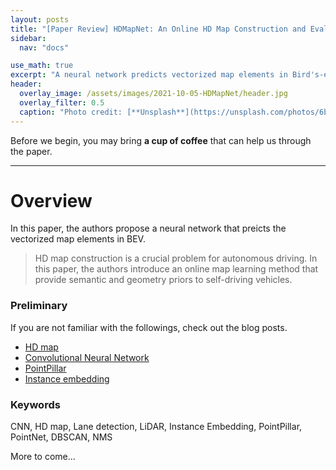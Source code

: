 ```yaml
---
layout: posts
title: "[Paper Review] HDMapNet: An Online HD Map Construction and Evaluation Framework"
sidebar:
  nav: "docs"

use_math: true
excerpt: "A neural network predicts vectorized map elements in Bird's-eye view from image and LiDAR input"
header:
  overlay_image: /assets/images/2021-10-05-HDMapNet/header.jpg
  overlay_filter: 0.5
  caption: "Photo credit: [**Unsplash**](https://unsplash.com/photos/6bXvYyAYVrE)"
---
```


Before we begin, you may bring **a cup of coffee** that can help us through the paper.

***

# Overview
In this paper, the authors propose a neural network that preicts the vectorized map elements in BEV.

> HD map construction is a crucial problem for autonomous driving. In this paper, the authors introduce an online map learning method that provide semantic and geometry priors to self-driving vehicles.

### Preliminary
If you are not familiar with the followings, check out the blog posts. 
- [HD map](https://youngwoong-cho.github.io/HD_map)
- [Convolutional Neural Network](https://youngwoong-cho.github.io/CNN)
- [PointPillar](https://youngwoong-cho.github.io/PointPillar)
- [Instance embedding](https://youngwoong-cho.github.io/instance_embedding)

### Keywords
CNN, HD map, Lane detection, LiDAR, Instance Embedding, PointPillar, PointNet, DBSCAN, NMS

More to come...
